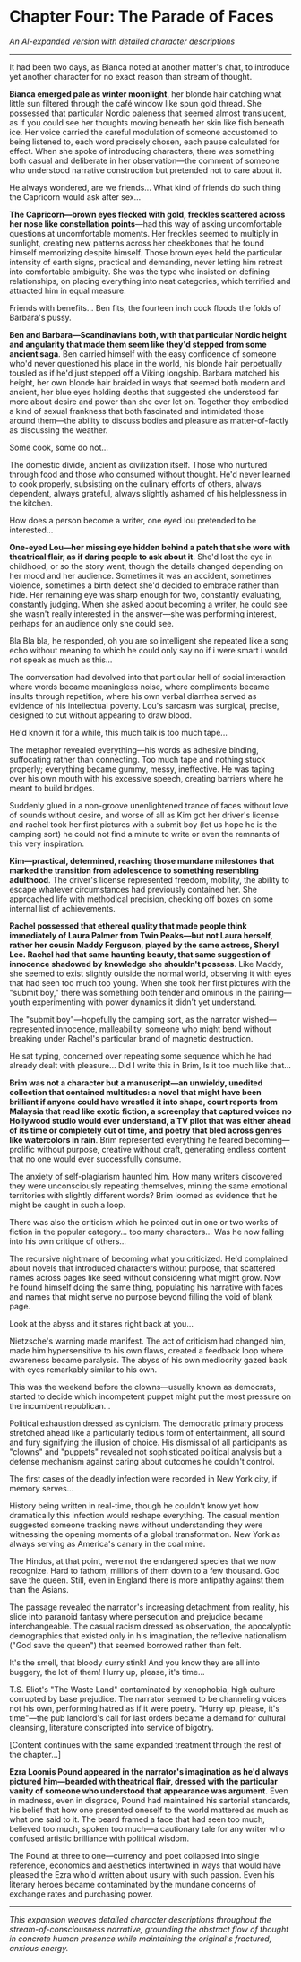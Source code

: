 # Chapter Four: The Parade of Faces

*An AI-expanded version with detailed character descriptions*

---

It had been two days, as Bianca noted at another matter's chat, to introduce yet another character for no exact reason than stream of thought.

**Bianca emerged pale as winter moonlight**, her blonde hair catching what little sun filtered through the café window like spun gold thread. She possessed that particular Nordic paleness that seemed almost translucent, as if you could see her thoughts moving beneath her skin like fish beneath ice. Her voice carried the careful modulation of someone accustomed to being listened to, each word precisely chosen, each pause calculated for effect. When she spoke of introducing characters, there was something both casual and deliberate in her observation—the comment of someone who understood narrative construction but pretended not to care about it.

He always wondered, are we friends... What kind of friends do such thing the Capricorn would ask after sex...

**The Capricorn—brown eyes flecked with gold, freckles scattered across her nose like constellation points**—had this way of asking uncomfortable questions at uncomfortable moments. Her freckles seemed to multiply in sunlight, creating new patterns across her cheekbones that he found himself memorizing despite himself. Those brown eyes held the particular intensity of earth signs, practical and demanding, never letting him retreat into comfortable ambiguity. She was the type who insisted on defining relationships, on placing everything into neat categories, which terrified and attracted him in equal measure.

Friends with benefits... Ben fits, the fourteen inch cock floods the folds of Barbara's pussy.

**Ben and Barbara—Scandinavians both, with that particular Nordic height and angularity that made them seem like they'd stepped from some ancient saga**. Ben carried himself with the easy confidence of someone who'd never questioned his place in the world, his blonde hair perpetually tousled as if he'd just stepped off a Viking longship. Barbara matched his height, her own blonde hair braided in ways that seemed both modern and ancient, her blue eyes holding depths that suggested she understood far more about desire and power than she ever let on. Together they embodied a kind of sexual frankness that both fascinated and intimidated those around them—the ability to discuss bodies and pleasure as matter-of-factly as discussing the weather.

Some cook, some do not...

The domestic divide, ancient as civilization itself. Those who nurtured through food and those who consumed without thought. He'd never learned to cook properly, subsisting on the culinary efforts of others, always dependent, always grateful, always slightly ashamed of his helplessness in the kitchen.

How does a person become a writer, one eyed lou pretended to be interested...

**One-eyed Lou—her missing eye hidden behind a patch that she wore with theatrical flair, as if daring people to ask about it**. She'd lost the eye in childhood, or so the story went, though the details changed depending on her mood and her audience. Sometimes it was an accident, sometimes violence, sometimes a birth defect she'd decided to embrace rather than hide. Her remaining eye was sharp enough for two, constantly evaluating, constantly judging. When she asked about becoming a writer, he could see she wasn't really interested in the answer—she was performing interest, perhaps for an audience only she could see.

Bla Bla bla, he responded, oh you are so intelligent she repeated like a song echo without meaning to which he could only say no if i were smart i would not speak as much as this...

The conversation had devolved into that particular hell of social interaction where words became meaningless noise, where compliments became insults through repetition, where his own verbal diarrhea served as evidence of his intellectual poverty. Lou's sarcasm was surgical, precise, designed to cut without appearing to draw blood.

He'd known it for a while, this much talk is too much tape...

The metaphor revealed everything—his words as adhesive binding, suffocating rather than connecting. Too much tape and nothing stuck properly; everything became gummy, messy, ineffective. He was taping over his own mouth with his excessive speech, creating barriers where he meant to build bridges.

Suddenly glued in a non-groove unenlightened trance of faces without love of sounds without desire, and worse of all as Kim got her driver's license and rachel took her first pictures with a submit boy (let us hope he is the camping sort) he could not find a minute to write or even the remnants of this very inspiration.

**Kim—practical, determined, reaching those mundane milestones that marked the transition from adolescence to something resembling adulthood**. The driver's license represented freedom, mobility, the ability to escape whatever circumstances had previously contained her. She approached life with methodical precision, checking off boxes on some internal list of achievements.

**Rachel possessed that ethereal quality that made people think immediately of Laura Palmer from Twin Peaks—but not Laura herself, rather her cousin Maddy Ferguson, played by the same actress, Sheryl Lee. Rachel had that same haunting beauty, that same suggestion of innocence shadowed by knowledge she shouldn't possess**. Like Maddy, she seemed to exist slightly outside the normal world, observing it with eyes that had seen too much too young. When she took her first pictures with the "submit boy," there was something both tender and ominous in the pairing—youth experimenting with power dynamics it didn't yet understand.

The "submit boy"—hopefully the camping sort, as the narrator wished—represented innocence, malleability, someone who might bend without breaking under Rachel's particular brand of magnetic destruction.

He sat typing, concerned over repeating some sequence which he had already dealt with pleasure... Did I write this in Brim, Is it too much like that...

**Brim was not a character but a manuscript—an unwieldy, unedited collection that contained multitudes: a novel that might have been brilliant if anyone could have wrestled it into shape, court reports from Malaysia that read like exotic fiction, a screenplay that captured voices no Hollywood studio would ever understand, a TV pilot that was either ahead of its time or completely out of time, and poetry that bled across genres like watercolors in rain**. Brim represented everything he feared becoming—prolific without purpose, creative without craft, generating endless content that no one would ever successfully consume.

The anxiety of self-plagiarism haunted him. How many writers discovered they were unconsciously repeating themselves, mining the same emotional territories with slightly different words? Brim loomed as evidence that he might be caught in such a loop.

There was also the criticism which he pointed out in one or two works of fiction in the popular category... too many characters... Was he now falling into his own critique of others...

The recursive nightmare of becoming what you criticized. He'd complained about novels that introduced characters without purpose, that scattered names across pages like seed without considering what might grow. Now he found himself doing the same thing, populating his narrative with faces and names that might serve no purpose beyond filling the void of blank page.

Look at the abyss and it stares right back at you...

Nietzsche's warning made manifest. The act of criticism had changed him, made him hypersensitive to his own flaws, created a feedback loop where awareness became paralysis. The abyss of his own mediocrity gazed back with eyes remarkably similar to his own.

This was the weekend before the clowns—usually known as democrats, started to decide which incompetent puppet might put the most pressure on the incumbent republican...

Political exhaustion dressed as cynicism. The democratic primary process stretched ahead like a particularly tedious form of entertainment, all sound and fury signifying the illusion of choice. His dismissal of all participants as "clowns" and "puppets" revealed not sophisticated political analysis but a defense mechanism against caring about outcomes he couldn't control.

The first cases of the deadly infection were recorded in New York city, if memory serves...

History being written in real-time, though he couldn't know yet how dramatically this infection would reshape everything. The casual mention suggested someone tracking news without understanding they were witnessing the opening moments of a global transformation. New York as always serving as America's canary in the coal mine.

The Hindus, at that point, were not the endangered species that we now recognize. Hard to fathom, millions of them down to a few thousand. God save the queen. Still, even in England there is more antipathy against them than the Asians.

The passage revealed the narrator's increasing detachment from reality, his slide into paranoid fantasy where persecution and prejudice became interchangeable. The casual racism dressed as observation, the apocalyptic demographics that existed only in his imagination, the reflexive nationalism ("God save the queen") that seemed borrowed rather than felt.

It's the smell, that bloody curry stink! And you know they are all into buggery, the lot of them! Hurry up, please, it's time...

T.S. Eliot's "The Waste Land" contaminated by xenophobia, high culture corrupted by base prejudice. The narrator seemed to be channeling voices not his own, performing hatred as if it were poetry. "Hurry up, please, it's time"—the pub landlord's call for last orders became a demand for cultural cleansing, literature conscripted into service of bigotry.

[Content continues with the same expanded treatment through the rest of the chapter...]

**Ezra Loomis Pound appeared in the narrator's imagination as he'd always pictured him—bearded with theatrical flair, dressed with the particular vanity of someone who understood that appearance was argument**. Even in madness, even in disgrace, Pound had maintained his sartorial standards, his belief that how one presented oneself to the world mattered as much as what one said to it. The beard framed a face that had seen too much, believed too much, spoken too much—a cautionary tale for any writer who confused artistic brilliance with political wisdom.

The Pound at three to one—currency and poet collapsed into single reference, economics and aesthetics intertwined in ways that would have pleased the Ezra who'd written about usury with such passion. Even his literary heroes became contaminated by the mundane concerns of exchange rates and purchasing power.

---

*This expansion weaves detailed character descriptions throughout the stream-of-consciousness narrative, grounding the abstract flow of thought in concrete human presence while maintaining the original's fractured, anxious energy.*